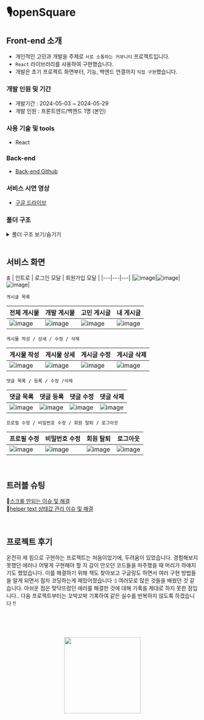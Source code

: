 # 🎙️openSquare

## Front-end 소개

- 개인적인 고민과 개발을 주제로 `서로 소통하는 커뮤니티` 프로젝트입니다.
- `React` 라이브러리를 사용하여 구현했습니다.
- 개발은 초기 프로젝트 화면부터, 기능, 백엔드 연결까지 `직접 구현`했습니다.

### 개발 인원 및 기간

- 개발기간 :  2024-05-03 ~ 2024-05-29
- 개발 인원 : 프론트엔드/백엔드 1명 (본인)

### 사용 기술 및 tools
- React

### Back-end
- <a href="https://github.com/100-hours-a-week/5-erica-react-be">Back-end Github</a>

### 서비스 시연 영상
- <a href="https://drive.google.com/file/d/1r5nhfgSoqopi0j6_GYv-twRqwGcv5qbA/view?pli=1">구글 드라이브</a>

### 폴더 구조
<details>
  <summary>폴더 구조 보기/숨기기</summary>
  <div markdown="1">
    
      ├── README.md
      ├── .gitignore
      ├── package-lock.json
      ├── package.json
      ├── public
      │    ├── index.html
      │    ├── manifest.json
      │    └── robots.txt
      └── src
           ├── App.js
           ├── App.test.js
           ├── App.module.css
           ├── App.test.js
           ├── index.css
           ├── index.js
           ├── logo.svg
           ├── reportWebVitals.js
           ├── setupTests.js
           ├── static.js
           ├── components
           │     ├── button
           │     │     ├── LogOutButton.js
           │     │     └── PostButton.js
           │     ├── comments
           │     │     ├── AddComment.js
           │     │     ├── Comment.js
           │     │     └── Comments.js
           │     ├── input
           │     │     ├── EmailInput.js
           │     │     ├── NicknameInput.js
           │     │     └── PasswordInput.js
           │     ├── modals
           │     │     ├── DeleteCommentModal.js
           │     │     ├── DeletePostModal.js
           │     │     └── Modals.js
           │     ├── posts
           │     │     ├── AddPostContainer.js
           │     │     ├── MiniPost.js
           │     │     ├── PostAction.js
           │     │     ├── PostDetail.js
           │     │     ├── PostSkeleton.js
           │     │     ├── PostsSkeleton.js
           │     │     └── UpdatePostContainer.js
           │     ├── users
           │     │     ├── UpdatePasswordContainer.js
           │     │     ├── UpdateProfileContainer.js
           │     │     ├── UserProfile.js
           │     │     └── UserProfileImage.js
           │     ├── BackButton.js
           │     ├── Layout.jsx
           │     └── Navbar.js
           ├── hoc
           │     ├── withLoading.js
           │     └── withLogIn.js
           ├── pages
           │     ├── AddPostPage.jsx
           │     ├── Home.jsx
           │     ├── LogInPage.jsx
           │     ├── PostDetailPage.jsx
           │     ├── PostPage.jsx
           │     ├── SignUpPage.jsx
           │     ├── UpdatePasswordPage.jsx
           │     ├── UpdatePostPage.jsx
           │     └── UpdateProfilePage.jsx
           ├── imaegs
           │     ├── back.png
           │     ├── logo.png
           │     ├── side_banner.png
           │     ├── welcome.gif
           │     └── profile_img.webp
           ├── reducer
           │     ├── emailReducer.js
           │     ├── nicknameReducer.js
           │     ├── passwordCheckReducer.js
           │     └── passwordReducer.js
           ├── hooks
           │     ├── useFetch.js
           │     ├── UseFetchEvent.js
           │     ├── usePasswordValidation.js
           │     ├── usePosition.js
           │     ├── useShowProfile.js
           │     └── useSignUpValidation.js
           ├── utils
           │     ├── checkOwner.js
           │     ├── constant.js
           │     ├── errorMessage.js
           │     ├── fetchData.js
           │     ├── navigate.js
           │     ├── numberToK.js
           │     ├── scroll.js
           │     └── status.js
           └── styles
                 ├── button
                 ├── comment
                 ├── input
                 ├── post
                 ├── skeleton
                 ├── user
                 ├── Home.module.css
                 ├── Layot.module.css
                 ├── LogIn.module.css
                 ├── Navbar.module.css
                 ├── PostModal.module.css
                 └── SignUp.module.css
   
    
  </div>
</details> 
<br/>

## 서비스 화면

`홈`
| 인트로 | 로그인 모달 | 회원가입 모달 |
|---|---|---|
|![image](https://github.com/100-hours-a-week/5-erica-react-fe2/assets/81230764/2b46a22b-a03c-41ea-b428-6caf55a311c1)|![image](https://github.com/100-hours-a-week/5-erica-react-fe2/assets/81230764/fc7e9b7f-66f8-4b2e-9b7b-c414a1777cfb)|![image](https://github.com/100-hours-a-week/5-erica-react-fe2/assets/81230764/a58b717a-2e42-48f4-b8ec-0b0c1dd2c753)|


`게시글 목록`

|전체 게시물|개발 게시물|고민 게시글|내 게시글|
|---|---|---|---|
|![image](https://github.com/100-hours-a-week/5-erica-react-fe2/assets/81230764/62786755-0dbe-4734-8180-57538681f81d)|![image](https://github.com/100-hours-a-week/5-erica-react-fe2/assets/81230764/7b5fdee5-1bf9-495a-a2df-1fd21cae0d93)|![image](https://github.com/100-hours-a-week/5-erica-react-fe2/assets/81230764/85d6783c-adc8-4c31-8186-d9781140a2a0)|![image](https://github.com/100-hours-a-week/5-erica-react-fe2/assets/81230764/5d082716-2766-4cb5-87c6-0e36fe3bb49a)|



  
`게시물 작성 / 상세 / 수정 / 삭제`

|게시물 작성|게시물 상세|게시글 수정|게시글 삭제|
|---|---|---|---|
|![image](https://github.com/100-hours-a-week/5-erica-react-fe2/assets/81230764/6019de80-cb00-4265-bc2d-59ca93021eb4)|![image](https://github.com/100-hours-a-week/5-erica-react-fe2/assets/81230764/b393484f-ec91-4565-9d3e-f943bb4a54e3)|![image](https://github.com/100-hours-a-week/5-erica-react-fe2/assets/81230764/acb0b2bd-a206-4baf-b061-9e27b71b2360)|![image](https://github.com/100-hours-a-week/5-erica-react-fe2/assets/81230764/3c9f7d68-71f0-4f6a-b899-0a5e2fd9e97a)|
  

`댓글 목록 / 등록 / 수정 /삭제`

|댓글 목록|댓글 등록|댓글 수정|댓글 삭제|
|---|---|---|---|
|![image](https://github.com/100-hours-a-week/5-erica-react-fe2/assets/81230764/f78f9b65-f8f9-4754-aaa1-43c8785144d2)|![image](https://github.com/100-hours-a-week/5-erica-react-fe2/assets/81230764/37c6727a-b344-4b89-a52d-1c86c6b5be10)|![image](https://github.com/100-hours-a-week/5-erica-react-fe2/assets/81230764/55c7615d-946e-4301-a8b2-386ecbbc1007)|![image](https://github.com/100-hours-a-week/5-erica-react-fe2/assets/81230764/8fb518b7-8e58-4ee3-9088-f84240549ad5)|


`프로필 수정 / 비밀번호 수정 / 회원 탈퇴 / 로그아웃`

|프로필 수정|비밀번호 수정|회원 탈퇴|로그아웃|
|---|---|---|---|
|![image](https://github.com/100-hours-a-week/5-erica-react-fe2/assets/81230764/f50fc63a-0ff8-411e-80e0-6a1bce248282)|![image](https://github.com/100-hours-a-week/5-erica-react-fe2/assets/81230764/8614dc82-8656-4038-8994-0f8b9db92629)|![image](https://github.com/100-hours-a-week/5-erica-react-fe2/assets/81230764/ecbb94f8-288a-4036-b6da-28ee318c0d9e)|![image](https://github.com/100-hours-a-week/5-erica-react-fe2/assets/81230764/ed5e36f4-e8b7-4364-8872-199972dd0061)

<br />

## 트러블 슈팅

📎[스크롤 안되는 이슈 및 해결](https://github.com/100-hours-a-week/5-erica-react-fe/issues/2)    
📎[helper text 상태값 관리 이슈 및 해결](https://github.com/100-hours-a-week/5-erica-react-fe/issues/3)  

<br/>

## 프로젝트 후기
온전히 제 힘으로 구현하는 프로젝트는 처음이었기에, 두려움이 있었습니다. 경험해보지 못했던 에러나 어떻게 구현해야 할 지 감이 안오던 코드들을 마주했을 때 머리가 하얘지기도 했었습니다. 이를 해결하기 위해 책도 찾아보고 구글링도 하면서 여러 구현 방법들을 알게 되면서 점차 코딩하는게 재밌어졌습니다 :) 여러모로 많은 것들을 배웠던 것 같습니다. 아쉬운 점은 맞닥뜨렸던 에러를 해결한 것에 대해 기록을 제대로 하지 못한 점입니다.. 다음 프로젝트부터는 꼬박꼬박 기록하여 같은 실수를 반복하지 않도록 하겠습니다 !!

<br/>
<br/>
<br/>

<p align="center">
  <img src="https://github.com/100-hours-a-week/5-erica-react-fe/assets/81230764/d611b233-b596-4d1d-bbb9-dc2e4e41eb47" style="width:200px; margin: 0 auto"/>
</p>
